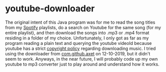 # youtube-downloader
The original intent of this Java program was for me to read the song titles from my [Spotify](https://www.spotify.com/us/) playlists, do a search
on Youtube for the same song (for my entire playlist), and then download the songs into .mp3 or .mp4 format residing in a folder of my 
choice. Unfortunately, I only got as far as my program reading a plain text and querying the youtube videoId because youtube has a strict
[copyright policy](https://stackoverflow.com/questions/39933132/download-youtube-videos-with-java-api) regarding downloading music. I tried
using the downloader from [com.github.axet](https://github.com/Litarvan/vget) on 12-10-2019, but it didn't seem to work. Anyways, in
the near future, I will probably code up my own youtube to mp3 converter just to play around and understand how it works.
